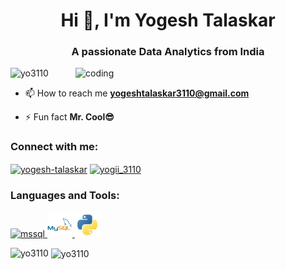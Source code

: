 <h1 align="center">Hi 👋, I'm Yogesh Talaskar</h1>
<h3 align="center">A passionate Data Analytics from India</h3>

<img align="right" alt="coding" width="400" src="https://user-images.githubusercontent.com/55389276/140866485-8fb1c876-9a8f-4d6a-98dc-08c4981eaf70.gif">

<p align="left"> <img src="https://komarev.com/ghpvc/?username=yo3110&label=Profile%20views&color=0e75b6&style=flat" alt="yo3110" /> </p>

- 📫 How to reach me **yogeshtalaskar3110@gmail.com**

- ⚡ Fun fact **Mr. Cool😎**

<h3 align="left">Connect with me:</h3>
<p align="left">
<a href="https://linkedin.com/in/yogesh-talaskar" target="blank"><img align="center" src="https://raw.githubusercontent.com/rahuldkjain/github-profile-readme-generator/master/src/images/icons/Social/linked-in-alt.svg" alt="yogesh-talaskar" height="30" width="40" /></a>
<a href="https://instagram.com/yogii_3110" target="blank"><img align="center" src="https://raw.githubusercontent.com/rahuldkjain/github-profile-readme-generator/master/src/images/icons/Social/instagram.svg" alt="yogii_3110" height="30" width="40" /></a>
</p>

<h3 align="left">Languages and Tools:</h3>
<p align="left"> <a href="https://www.microsoft.com/en-us/sql-server" target="_blank" rel="noreferrer"> <img src="https://www.svgrepo.com/show/303229/microsoft-sql-server-logo.svg" alt="mssql" width="40" height="40"/> </a> <a href="https://www.mysql.com/" target="_blank" rel="noreferrer"> <img src="https://raw.githubusercontent.com/devicons/devicon/master/icons/mysql/mysql-original-wordmark.svg" alt="mysql" width="40" height="40"/> </a> <a href="https://www.python.org" target="_blank" rel="noreferrer"> <img src="https://raw.githubusercontent.com/devicons/devicon/master/icons/python/python-original.svg" alt="python" width="40" height="40"/> </a> </p>

<p><img align="left" src="https://github-readme-stats.vercel.app/api/top-langs?username=yo3110&show_icons=true&locale=en&layout=compact" alt="yo3110" /></p>

<p>&nbsp;<img align="center" src="https://github-readme-stats.vercel.app/api?username=yo3110&show_icons=true&locale=en" alt="yo3110" /></p>
